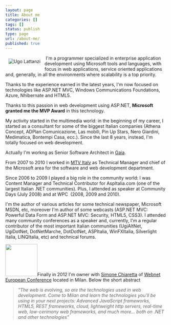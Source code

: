 ```yaml
---
layout: page
title: About me
categories: []
tags: []
status: publish
type: page
url: /about-me/
published: true
---
```

<img style="padding: 10px;" alt="Ugo Lattanzi" src="{{ site.url }}/assets/2012/04/io.jpg" align="left" /> I'm a programmer specialized in enterprise application development using Microsoft tools and languages, with focus in web applications, service oriented applications and, generally, in all the environments where scalability is a top priority.

Thanks to the experience earned in the latest years, I'm now focused on technologies like ASP.NET MVC, Windows Communications Foundations, Azure, Nhibernate and HTML5.

Thanks to this passion in web development using ASP.NET, <strong>Microsoft granted me the MVP Award</strong> in this technology.

My activity started in the multimedia world: in the beginning of my career, I started as a consultant for some of the biggest Italian companies (Athena Concept, ADPlan Comunicazione, Las mobili, Pin Up Stars, Nero Giardini, Medimatica, Bontempi Casa, ecc.). Since the last 8 years, instead, I'm totally focused on web development.

Actually I'm workng as Senior Software Architect in <a title="Gaia S.r.l." href="http://gaia.is.it" target="_blank">Gaia</a>.

From 2007 to 2010 I worked in <a title="Mtv Italy" href="http://mtv.it" target="_blank">MTV Italy</a> as Technical Manager and chief of the Microsoft area for the software and web development department.

Since 2006 to 2009 I played a big role in the community world: I was Content Manager and Technical Contributor for AspItalia.com (one of the largest Italian .NET communities). Plus, I attended as speaker at Community Days (July 2008) and at WPC  (2008, 2009 and 2010).

I'm the author of various articles for some technical newspaper, Microsoft MSDN, etc, moreover I'm author of some webcasts (ASP.NET MVC: Powerful Data Form and ASP.NET MVC: Security, HTML5, CSS3). I attended many community conferences as a speaker and, currently, I'm a regular contributor of the most important Italian communities (UgiAltNet, UgiDotNet, DotNetMarche, DotDotNet, ASPItalia, WinFXItalia, Silverlight Italia, LINQItalia, etc) and technical forums.

<a href="{{siteurl}}/assets/2012/04/555703_365321036842591_365320503509311_979858_46483167_n.jpg"><img class=" wp-image-111 alignleft"  alt="" src="{{siteurl}}/assets/2012/04/555703_365321036842591_365320503509311_979858_46483167_n-150x150.jpg" width="100" height="100" /></a>Finally in 2012 I'm owner with <a title="Simone Chiaretta's Blog" href="http://codeclimber.net.nz/" target="_blank">Simone Chiaretta</a> of <a title="Webnet European Conference" href="webnetconf.eu" target="_blank">Webnet European Conference</a> located in Milan. Below the short abstract
<blockquote><em>"The web is evolving, so are the technologies used in web development.</em>
<em> Come to Milan and learn the technologies you'll be using in your next projects: Advanced JavaScript frameworks, HTML5, REST frameworks, cloud, lightweight http servers, real-time web, low-cerimony web frameworks, and much more...</em>
<em> both on .NET and other technologies"</em></blockquote>
